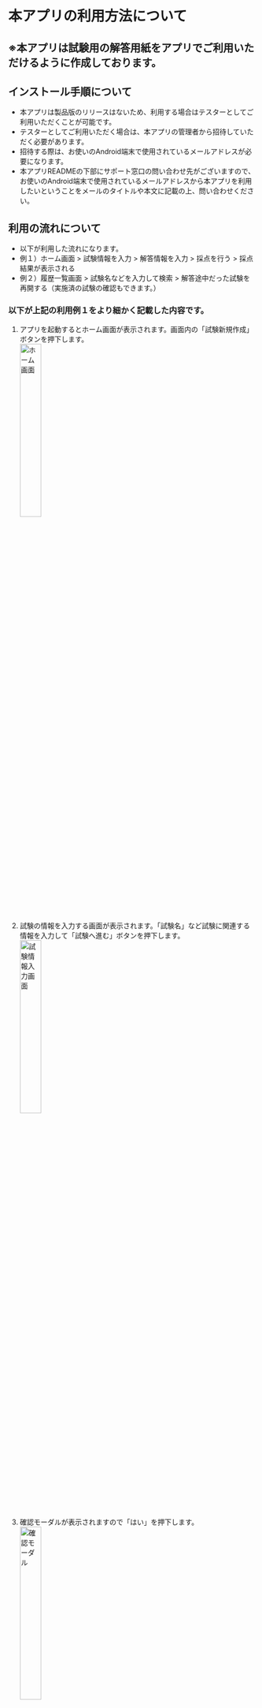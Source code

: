 # 本アプリの利用方法について
## ※本アプリは試験用の解答用紙をアプリでご利用いただけるように作成しております。
## インストール手順について
* 本アプリは製品版のリリースはないため、利用する場合はテスターとしてご利用いただくことが可能です。
* テスターとしてご利用いただく場合は、本アプリの管理者から招待していただく必要があります。
* 招待する際は、お使いのAndroid端末で使用されているメールアドレスが必要になります。
* 本アプリREADMEの下部にサポート窓口の問い合わせ先がございますので、お使いのAndroid端末で使用されているメールアドレスから本アプリを利用したいということをメールのタイトルや本文に記載の上、問い合わせください。
## 利用の流れについて
* 以下が利用した流れになります。
* 例１）ホーム画面 > 試験情報を入力 > 解答情報を入力 > 採点を行う > 採点結果が表示される
* 例２）履歴一覧画面 > 試験名などを入力して検索 > 解答途中だった試験を再開する（実施済の試験の確認もできます。）
### 以下が上記の利用例１をより細かく記載した内容です。
1. アプリを起動するとホーム画面が表示されます。画面内の「試験新規作成」ボタンを押下します。
   </br><img alt="ホーム画面" src="https://github.com/rt-1278/ExamNotes/assets/138363122/e0edf160-2a2e-4504-a547-4738fae56236" width="30%">
2. 試験の情報を入力する画面が表示されます。「試験名」など試験に関連する情報を入力して「試験へ進む」ボタンを押下します。
   </br><img alt="試験情報入力画面" src="https://github.com/rt-1278/ExamNotes/assets/138363122/c70596fc-05ac-44df-8795-b37680409c19" width="30%">
3. 確認モーダルが表示されますので「はい」を押下します。
   </br><img alt="確認モーダル" src="https://github.com/rt-1278/ExamNotes/assets/138363122/b1c2ec3b-7dbb-4b12-901e-38cbe7cb5c71" width="30%">
4. 解答一覧画面が表示されます。解答一覧画面内の解答したい問題番号を押下します。
   </br><img alt="解答一覧画面" src="https://github.com/rt-1278/ExamNotes/assets/138363122/230a1b9d-0aaf-4c17-a77f-45cac6cb569f" width="30%">
5. 解答画面が表示されます。画面内で「解答形式」の選択ができますので、問題ごとに解答形式を選択してから解答してください。
   </br><img alt="解答画面" src="https://github.com/rt-1278/ExamNotes/assets/138363122/196dbe47-e671-4f43-aef7-b56dcea69a8b" width="30%">
   </br><img alt="解答形式選択画面" src="https://github.com/rt-1278/ExamNotes/assets/138363122/107cdd91-6ff5-4c02-a948-82a0bb7f08a5" width="30%">
6. 「解答形式」と「解答」を入力し、次の問題へ向かい、全ての問題を解答していきます。
   </br><img alt="解答画面" src="https://github.com/rt-1278/ExamNotes/assets/138363122/85a0c18f-add3-4eab-99a5-efe26524b5d3" width="30%">
7. 解答が全て完了した状態で、解答一覧画面へ遷移します。そして、「試験を終了する」ボタンを押下します。
   </br><img alt="解答一覧画面" src="https://github.com/rt-1278/ExamNotes/assets/138363122/e8976165-f322-4382-aa7f-d40c0526bb08" width="30%">
8. 確認モーダルが表示されますので「はい」を押下します。
   </br><img alt="試験終了確認モーダル" src="https://github.com/rt-1278/ExamNotes/assets/138363122/7cb24f6a-b63a-4487-900b-c1167b8b7810" width="30%">
9. 試験を終了すると採点一覧画面へ遷移します。
   </br><img alt="採点一覧画面" src="https://github.com/rt-1278/ExamNotes/assets/138363122/d31c6000-ce4f-44b7-bed9-eb963457bdd3" width="30%">
10. 採点一覧画面にて問題番号を押下すると、各問題番号に応じた採点画面が表示されます。
    </br><img alt="採点画面" src="https://github.com/rt-1278/ExamNotes/assets/138363122/8cd6f75e-7190-4d31-a04f-6b5f7187db71" width="30%">
11. 採点画面にて、「解答結果」と「正誤」を入力します。
    </br><img alt="採点画面" src="https://github.com/rt-1278/ExamNotes/assets/138363122/24c396f3-a0c7-443f-9b3c-0d3e962e9576" width="30%">
12. 全ての問題の「解答結果」と「正誤」を入力した状態で、採点一覧画面の「採点結果画面へ」のボタンを押下します。
    </br><img alt="採点一覧画面" src="https://github.com/rt-1278/ExamNotes/assets/138363122/9f4a2381-5e00-489f-8e3f-8fe5de2c4744" width="30%">
13. 採点を終了するかの確認モーダルが表示されるので、「はい」を押下します。
    </br><img alt="確認モーダル" src="https://github.com/rt-1278/ExamNotes/assets/138363122/ece78568-50c2-4b17-b1f7-ff00e4a5d666" width="30%">
14. 画面に採点結果が表示されます。各問題番号を押下することで、解答内容を確認することができます。
    </br><img alt="採点結果画面" src="https://github.com/rt-1278/ExamNotes/assets/138363122/4428b427-c615-41c3-aa1c-95f93cdfd19c" width="30%">

## 利用上の注意点
### 利用可能なデバイス
* 本アプリはスマートフォン向けに開発されたアプリのため、以下のデバイスではインストールすることができません。
 * タブレット
 * テレビ
 * ウェアラブル
 * 車
 * Chromebook
### 利用可能なAndroid OSバージョン
* 本アプリはバージョン12.0 ~ 13.0 を想定して作成しております。
### 端末の解像度について
* 本アプリは解像度 2400×1080と1440×3120 の端末を想定して作成しております。

### ソースコードをご覧になられたい方へ
* 本アプリのリポジトリは非公開のため、管理者より招待してもらう必要があります。
* 招待する際に、github上のユーザー名またはgithubに登録しているメールアドレスが必要です。
* 本アプリREADMEの下部にサポート窓口の問い合わせ先がございますので、そちらのメールアドレス宛に 1.githubのユーザー名またはgithubに登録済のメールアドレス 2.「リポジトリを見たいため招待メールを送信して欲しい」ことを本文に記載の上、お問い合わせください。


### サポート窓口
* 問い合わせメールアドレスは[こちら](<mailto:mailto:r.tianzhong1278@gmail.com>)（担当者：田中 ）


